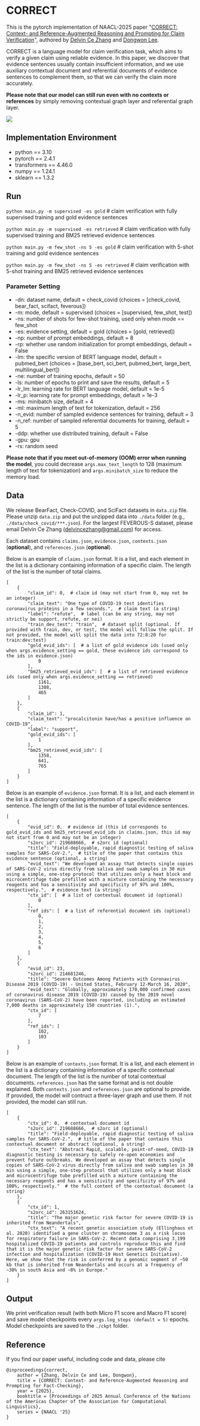 # CORRECT
This is the pytorch implementation of NAACL-2025 paper "[CORRECT: Context- and Reference-Augmented Reasoning and Prompting for Claim Verification](/paper/NAACL25-CORRECT.pdf)", authored by [Delvin Ce Zhang](http://delvincezhang.com/) and [Dongwon Lee](https://pike.psu.edu/dongwon/).

CORRECT is a language model for claim verification task, which aims to verify a given claim using reliable evidence. In this paper, we discover that evidence sentences usually contain insufficient information, and we use auxiliary contextual document and referential documents of evidence sentences to complement them, so that we can verify the claim more accurately.

__Please note that our model can still run even with no contexts or references__ by simply removing contextual graph layer and referential graph layer.

![](/paper/figure.jpg)

## Implementation Environment
- python == 3.10
- pytorch == 2.4.1
- transformers == 4.46.0
- numpy == 1.24.1
- sklearn == 1.3.2

## Run

`python main.py -m supervised -es gold`  # claim verification with fully supervised training and gold evidence sentences

`python main.py -m supervised -es retrieved`   # claim verification with fully supervised training and BM25 retrieved evidence sentences

`python main.py -m few_shot -ns 5 -es gold`  # claim verification with 5-shot training and gold evidence sentences

`python main.py -m few_shot -ns 5 -es retrieved`  # claim verification with 5-shot training and BM25 retrieved evidence sentences

### Parameter Setting
- -dn: dataset name, default = check_covid (choices = \[check_covid, bear_fact, scifact, feverous\])
- -m: mode, default = supervised (choices = \[supervised, few_shot, test\])
- -ns: number of shots for few-shot training, used only when mode == few_shot
- -es: evidence setting, default = gold (choices = \[gold, retrieved\])
- -np: number of prompt embeddings, default = 8
- -rp: whether use random initialization for prompt embeddings, default = False
- -lm: the specific version of BERT language model, default = pubmed_bert (choices = \[base_bert, sci_bert, pubmed_bert, large_bert, multilingual_bert\])
- -ne: number of training epochs, default = 50
- -ls: number of epochs to print and save the results, default = 5
- -lr_lm: learning rate for BERT language model, default = 1e-5
- -lr_p: learning rate for prompt embeddings, default = 1e-3
- -ms: minibatch size, default = 4
- -ml: maximum length of text for tokenization, default = 256
- -n_evid: number of sampled evidence sentences for training, default = 3
- -n_ref: number of sampled referential documents for training, default = 5
- -ddp: whether use distributed training, default = False
- -gpu: gpu
- -rs: random seed

__Please note that if you meet out-of-memory (OOM) error when running the model__, you could decrease `args.max_text_length` to 128 (maximum length of text for tokenization) and `args.minibatch_size` to reduce the memory load.

## Data
We release BearFact, Check-COVID, and SciFact datasets in `data.zip` file. Please unzip `data.zip` and put the unzipped data into `./data` folder (e.g., `./data/check_covid/***.json`). For the largest FEVEROUS-S dataset, please email Delvin Ce Zhang (delvincezhang@gmail.com) for access.

Each dataset contains `claims.json`, `evidence.json`, `contexts.json` (__optional__), and `references.json` (__optional__).

Below is an example of `claims.json` format. It is a list, and each element in the list is a dictionary containing information of a specific claim. The length of the list is the number of total claims.

```
[
    {
        "claim_id": 0,  # claim id (may not start from 0, may not be an integer)
        "claim_text": "One type of COVID-19 test identifies coronavirus proteins in a few seconds.",  # claim text (a string)
        "label": "refute",  # label (can be any string, may not strictly be support, refute, or nei)
        "train_dev_test": "train",  # dataset split (optional. If provided with train, dev, or test, the model will follow the split. If not provided, the model will split the data into 72:8:20 for train:dev:test)
        "gold_evid_ids": [  # a list of gold evidence ids (used only when args.evidence_setting == gold, these evidence ids correspond to the ids in evidence.json)
            0
        ],
        "bm25_retrieved_evid_ids": [  # a list of retrieved evidence ids (used only when args.evidence_setting == retrieved)
            1161,
            1308,
            465
        ]
    },
    {
        "claim_id": 1,
        "claim_text": "procalcitonin have/has a positive influence on COVID-19",
        "label": "support",
        "gold_evid_ids": [
            1
        ],
        "bm25_retrieved_evid_ids": [
            1358,
            641,
            765
        ]
    }
]
```

Below is an example of `evidence.json` format. It is a list, and each element in the list is a dictionary containing information of a specific evidence sentence. The length of the list is the number of total evidence sentences.

```
[
    {
        "evid_id": 0,  # evidence id (this id corresponds to gold_evid_ids and bm25_retrieved_evid_ids in claims.json, this id may not start from 0 and may not be an integer)
        "s2orc_id": 219688666,  # s2orc id (optional)
        "title": "Field-deployable, rapid diagnostic testing of saliva samples for SARS-CoV-2.",  # title of the paper that contains this evidence sentence (optional, a string)
        "evid_text": "We developed an assay that detects single copies of SARS-CoV-2 virus directly from saliva and swab samples in 30 min using a simple, one-step protocol that utilizes only a heat block and microcentrifuge tube prefilled with a mixture containing the necessary reagents and has a sensitivity and specificity of 97% and 100%, respectively.",  # evidence text (a string)
        "ctx_id": [  # a list of contextual document id (optional)
            0
        ],
        "ref_ids": [  # a list of referential document ids (optional)
            0,
            1,
            2,
            3,
            4,
            5,
            6
        ]
    },
    {
        "evid_id": 23,
        "s2orc_id": 214681246,
        "title": "Severe Outcomes Among Patients with Coronavirus Disease 2019 (COVID-19) - United States, February 12-March 16, 2020",
        "evid_text": "Globally, approximately 170,000 confirmed cases of coronavirus disease 2019 (COVID-19) caused by the 2019 novel coronavirus (SARS-CoV-2) have been reported, including an estimated 7,000 deaths in approximately 150 countries (1).",
        "ctx_id": [
            7
        ],
        "ref_ids": [
            102,
            103
        ]
    }
]
```

Below is an example of `contexts.json` format. It is a list, and each element in the list is a dictionary containing information of a specific contextual document. The length of the list is the number of total contextual documents. `references.json` has the same format and is not double explained. Both `contexts.json` and `references.json` are optional to provide. If provided, the model will contruct a three-layer graph and use them. If not provided, the model can still run.

```
[
    {
        "ctx_id": 0,  # contextual document id
        "s2orc_id": 219688666,  # s2orc id (optional)
        "title": "Field-deployable, rapid diagnostic testing of saliva samples for SARS-CoV-2.",  # title of the paper that contains this contextual document or abstract (optional, a string)
        "ctx_text": "Abstract Rapid, scalable, point-of-need, COVID-19 diagnostic testing is necessary to safely re-open economies and prevent future outbreaks. We developed an assay that detects single copies of SARS-CoV-2 virus directly from saliva and swab samples in 30 min using a simple, one-step protocol that utilizes only a heat block and microcentrifuge tube prefilled with a mixture containing the necessary reagents and has a sensitivity and specificity of 97% and 100%, respectively."  # the full content of the contextual document (a string)
    },
    {
        "ctx_id": 1,
        "s2orc_id": 263151624,
        "title": "The major genetic risk factor for severe COVID-19 is inherited from Neandertals",
        "ctx_text": "A recent genetic association study (Ellinghaus et al. 2020) identified a gene cluster on chromosome 3 as a risk locus for respiratory failure in SARS-CoV-2. Recent data comprising 3,199 hospitalized COVID-19 patients and controls reproduce this and find that it is the major genetic risk factor for severe SARS-CoV-2 infection and hospitalization (COVID-19 Host Genetics Initiative). Here, we show that the risk is conferred by a genomic segment of ~50 kb that is inherited from Neandertals and occurs at a frequency of ~30% in south Asia and ~8% in Europe."
    }
]
```

## Output
We print verification result (with both Micro F1 score and Macro F1 score) and save model checkpoints every `args.log_steps (default = 5)` epochs. Model checkpoints are saved to the `./ckpt` folder.

## Reference
If you find our paper useful, including code and data, please cite

```
@inproceedings{correct,
    author = {Zhang, Delvin Ce and Lee, Dongwon},
    title = {CORRECT: Context- and Reference-Augmented Reasoning and Prompting for Fact-Checking},
    year = {2025},
    booktitle = {Proceedings of 2025 Annual Conference of the Nations of the Americas Chapter of the Association for Computational Linguistics},
    series = {NAACL '25}
}
```
